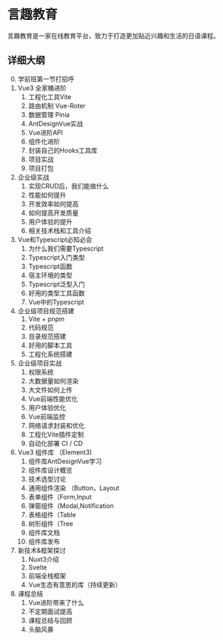 # 言趣教育

言趣教育是一家在线教育平台，致力于打造更加贴近兴趣和生活的日语课程。

## 详细大纲
0. 学前班第一节打招呼
2. Vue3 全家桶进阶
	1. 工程化工具Vite
	2. 路由机制 Vue-Roter
	3. 数据管理 Pinia
	4. AntDesignVue实战 
	5. Vue进阶API
	6. 组件化进阶
	7. 封装自己的Hooks工具库
	8. 项目实战 
	9. 项目打包
3. 企业级实战
	1. 实现CRUD后，我们能做什么 
	2. 性能如何提升
	3. 开发效率如何提高 
	4. 如何提高开发质量 
	5. 用户体验的提升 
	6. 相关技术栈和工具介绍
4. Vue和Typescript必知必会 
	1. 为什么我们需要Typescript
	2. Typescript入门类型
	3. Typescript函数
	4. 宿主环境的类型
	5. Typescript泛型入门
	6. 好用的类型工具函数
	7. Vue中的Typescript
5. 企业级项目规范搭建
	1. Vite + pnpm 
	2. 代码规范
	3. 目录规范搭建 
	4. 好用的脚本工具
	5. 工程化系统搭建
6. 企业级项目实战
	1. 权限系统 
	2. 大数据量如何渲染 
	3. 大文件如何上传 
	4. Vue前端性能优化
	5. 用户体验优化
	6. Vue前端监控 
	7. 网络请求封装和优化 
	8. 工程化Vite插件定制
	9. 自动化部署 CI / CD
7. Vue3 组件库 （Element3)
	1. 组件库AntDesignVue学习 
	2. 组件库设计概览 
	3. 技术选型讨论 
	4. 通用组件渲染 （Button，Layout 
	5. 表单组件（Form,Input 
	6. 弹窗组件（Modal,Notification 
	7. 表格组件（Table 
	8. 树形组件（Tree 
	9. 组件库文档 
	10. 组件库发布
8. 新技术&框架探讨
	1. Nuxt3介绍
	2. Svelte 
	3. 前端全栈框架 
	4. Vue生态有意思的库（持续更新）
9.  课程总结
	1. Vue进阶带来了什么 
	2. 不定期面试提高 
	3. 课程总结与回顾 
	4. 头脑风暴